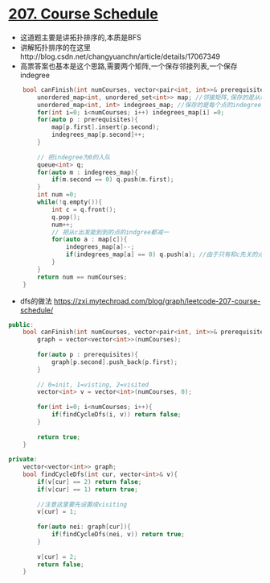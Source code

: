 # [207. Course Schedule](https://leetcode.com/problems/course-schedule/description/)
* 这道题主要是讲拓扑排序的,本质是BFS
* 讲解拓扑排序的在这里http://blog.csdn.net/changyuanchn/article/details/17067349
* 高票答案也基本是这个思路,需要两个矩阵,一个保存邻接列表,一个保存indegree

```c++
    bool canFinish(int numCourses, vector<pair<int, int>>& prerequisites) {
        unordered_map<int, unordered_set<int>> map; //邻接矩阵,保存的是从每一个key出发的边,val是边的终点
        unordered_map<int, int> indegrees_map; //保存的是每个点的indegree
        for(int i=0; i<numCourses; i++) indegrees_map[i] =0;
        for(auto p : prerequisites){
            map[p.first].insert(p.second);
            indegrees_map[p.second]++;
        }
               
        // 把indegree为0的入队
        queue<int> q;
        for(auto m : indegrees_map){
            if(m.second == 0) q.push(m.first);
        }
        int num =0;
        while(!q.empty()){
            int c = q.front();
            q.pop();
            num++;
            // 把从c出发能到到的点的indgree都减一
            for(auto a : map[c]){
                indegrees_map[a]--;
                if(indegrees_map[a] == 0) q.push(a); //由于只有和c先关的点的indegree会变化,所以只需要在这里面判断
            }
        }
        return num == numCourses;
    }
```

* dfs的做法 https://zxi.mytechroad.com/blog/graph/leetcode-207-course-schedule/

```c++
public:
    bool canFinish(int numCourses, vector<pair<int, int>>& prerequisites) {
        graph = vector<vector<int>>(numCourses);
        
        for(auto p : prerequisites){
            graph[p.second].push_back(p.first);
        }
        
        // 0=init, 1=visting, 2=visited
        vector<int> v = vector<int>(numCourses, 0);
        
        for(int i=0; i<numCourses; i++){
            if(findCycleDfs(i, v)) return false;
        }
        
        return true;
    }
    
private:
    vector<vector<int>> graph;
    bool findCycleDfs(int cur, vector<int>& v){
        if(v[cur] == 2) return false;
        if(v[cur] == 1) return true;
        
        //注意这里要先设置成visiting
        v[cur] = 1;
        
        for(auto nei: graph[cur]){
            if(findCycleDfs(nei, v)) return true;
        }
        
        v[cur] = 2;
        return false;
    }

```
